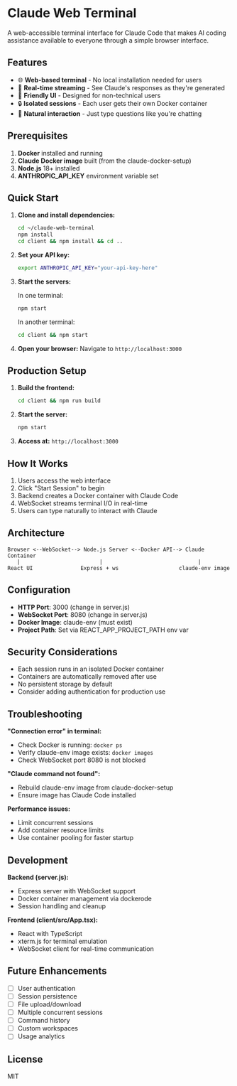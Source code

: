 # Claude Web Terminal

A web-accessible terminal interface for Claude Code that makes AI coding assistance available to everyone through a simple browser interface.

## Features

- 🌐 **Web-based terminal** - No local installation needed for users
- 🚀 **Real-time streaming** - See Claude's responses as they're generated
- 🎨 **Friendly UI** - Designed for non-technical users
- 🔒 **Isolated sessions** - Each user gets their own Docker container
- 💬 **Natural interaction** - Just type questions like you're chatting

## Prerequisites

1. **Docker** installed and running
2. **Claude Docker image** built (from the claude-docker-setup)
3. **Node.js** 18+ installed
4. **ANTHROPIC_API_KEY** environment variable set

## Quick Start

1. **Clone and install dependencies:**
   ```bash
   cd ~/claude-web-terminal
   npm install
   cd client && npm install && cd ..
   ```

2. **Set your API key:**
   ```bash
   export ANTHROPIC_API_KEY="your-api-key-here"
   ```

3. **Start the servers:**
   
   In one terminal:
   ```bash
   npm start
   ```
   
   In another terminal:
   ```bash
   cd client && npm start
   ```

4. **Open your browser:**
   Navigate to `http://localhost:3000`

## Production Setup

1. **Build the frontend:**
   ```bash
   cd client && npm run build
   ```

2. **Start the server:**
   ```bash
   npm start
   ```

3. **Access at:** `http://localhost:3000`

## How It Works

1. Users access the web interface
2. Click "Start Session" to begin
3. Backend creates a Docker container with Claude Code
4. WebSocket streams terminal I/O in real-time
5. Users can type naturally to interact with Claude

## Architecture

```
Browser <--WebSocket--> Node.js Server <--Docker API--> Claude Container
   |                         |                              |
React UI               Express + ws                   claude-env image
```

## Configuration

- **HTTP Port**: 3000 (change in server.js)
- **WebSocket Port**: 8080 (change in server.js)
- **Docker Image**: claude-env (must exist)
- **Project Path**: Set via REACT_APP_PROJECT_PATH env var

## Security Considerations

- Each session runs in an isolated Docker container
- Containers are automatically removed after use
- No persistent storage by default
- Consider adding authentication for production use

## Troubleshooting

**"Connection error" in terminal:**
- Check Docker is running: `docker ps`
- Verify claude-env image exists: `docker images`
- Check WebSocket port 8080 is not blocked

**"Claude command not found":**
- Rebuild claude-env image from claude-docker-setup
- Ensure image has Claude Code installed

**Performance issues:**
- Limit concurrent sessions
- Add container resource limits
- Use container pooling for faster startup

## Development

**Backend (server.js):**
- Express server with WebSocket support
- Docker container management via dockerode
- Session handling and cleanup

**Frontend (client/src/App.tsx):**
- React with TypeScript
- xterm.js for terminal emulation
- WebSocket client for real-time communication

## Future Enhancements

- [ ] User authentication
- [ ] Session persistence
- [ ] File upload/download
- [ ] Multiple concurrent sessions
- [ ] Command history
- [ ] Custom workspaces
- [ ] Usage analytics

## License

MIT